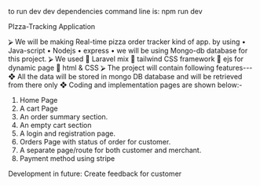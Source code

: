 to run dev dev dependencies command line is: npm run dev


PIzza-Tracking Application



⮚	We will be making Real-time pizza order tracker kind of app. by using
•	Java-script
•	Nodejs 
•	express 
•	we will be using Mongo-db database for this project.
⮚	We used 
	Laravel mix 
	tailwind CSS framework 
	ejs for dynamic page
	html & CSS
⮚	The project will contain following features---
❖	All the data will be stored in mongo DB database and will be retrieved from there only
❖	Coding and implementation pages are shown below:-

1)	Home Page
2)	A cart Page
3)	An order summary section.
4)	An empty cart section
5)	A login and registration page.
6)	Orders Page with status of order for customer.
7)	A separate page/route for both customer and merchant.
8)	Payment method using stripe

Development in future:
Create feedback for customer
